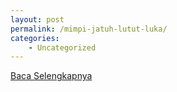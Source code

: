 ```yaml
---
layout: post
permalink: /mimpi-jatuh-lutut-luka/
categories:
    - Uncategorized
---
```


[Baca Selengkapnya](/03)